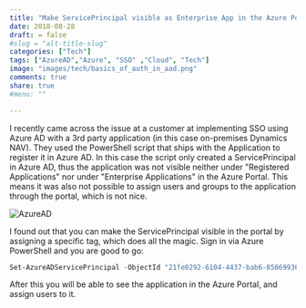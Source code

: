 ```yaml
---
title: "Make ServicePrincipal visible as Enterprise App in the Azure Portal"
date: 2018-08-28
draft: = false
#slug = "alt-title-slug"
categories: ["Tech"]
tags: ["AzureAD","Azure", "SSO" ,"Cloud", "Tech"]
image: "images/tech/basics_of_auth_in_aad.png"
comments: true
share: true        
#menu: ""

---
```



I recently came across the issue at a customer at implementing SSO using Azure AD with a 3rd party application (in this case on-premises Dynamics NAV).
They used the PowerShell script that ships with the Application to register it in Azure AD. In this case the script only created a ServicePrincipal in Azure AD, thus
the application was not visible neither under "Registered Applications" nor under "Enterprise Applications" in the Azure Portal.
This means it was also not possible to assign users and groups to the application through the portal, which is not nice.

![AzureAD](/images/tech/basics_of_auth_in_aad.png)

I found out that you can make the ServicePrincipal visible in the portal by assigning a specific tag, which does all the magic.
Sign in via Azure PowerShell and you are good to go:

```powershell
Set-AzureADServicePrincipal -ObjectId "21fe0292-6104-4437-bab6-85069936eb38" -Tags @("WindowsAzureActiveDirectoryIntegratedApp")
```
After this you will be able to see the application in the Azure Portal, and assign users to it.
